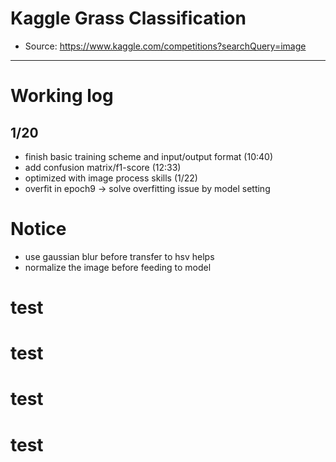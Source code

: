 # Kaggle Grass Classification
* Source: https://www.kaggle.com/competitions?searchQuery=image
---

# Working log
## 1/20
* finish basic training scheme and input/output format (10:40)
* add confusion matrix/f1-score (12:33)
* optimized with image process skills (1/22)
* overfit in epoch9 -> solve overfitting issue by model setting

# Notice
* use gaussian blur before transfer to hsv helps
* normalize the image before feeding to model

# test
# test
# test
# test